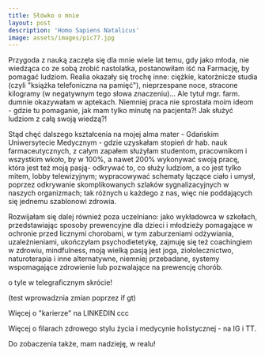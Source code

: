 ```yaml
---
title: Słówko o mnie
layout: post
description: 'Homo Sapiens Natalicus'
image: assets/images/pic77.jpg
---
```


Przygoda z nauką zaczęła się dla mnie wiele lat temu, gdy jako młoda, nie wiedząca co ze sobą zrobić nastolatka, postanowiłam iść na Farmację, by pomagać ludziom. Realia okazały się trochę inne: ciężkie, katorżnicze studia (czyli "książka telefoniczna na pamięć"), nieprzespane noce, stracone kilogramy (w negatywnym tego słowa znaczeniu)... Ale tytuł mgr. farm. dumnie okazywałam w aptekach. Niemniej praca nie sprostała moim ideom - gdzie tu pomaganie, jak mam tylko minutę na pacjenta?! Jak służyć ludziom z całą swoją wiedzą?!

Stąd chęć dalszego kształcenia na mojej alma mater - Gdańskim Uniwersytecie Medycznym - gdzie uzyskałam stopień dr hab. nauk farmaceutycznych, z całym zapałem służyłam studentom, pracownikom i wszystkim wkoło, by w 100%, a nawet 200% wykonywać swoją pracę, która jest też moją pasją- odkrywać to, co służy ludziom, a co jest tylko mitem, lobby telewizyjnym; wypracowywać schematy łączące ciało i umysł, poprzez odkrywanie skomplikowanych szlaków sygnalizacyjnych w naszych organizmach; tak różnych u każdego z nas, więc nie poddających się jednemu szablonowi zdrowia.

Rozwijałam się dalej również poza uczelniano: jako wykładowca w szkołach, przedstawiając sposoby prewencyjne dla dzieci i młodzieży pomagające w ochronie przed licznymi chorobami, w tym zaburzeniami odżywiania, uzależnieniami, ukończyłam psychodietetykę, zajmuję się też coachingiem w zdrowiu, mindfulness, moją wielką pasją jest joga, ziołolecznictwo, naturoterapia i inne alternatywne, niemniej przebadane, systemy wspomagające zdrowienie lub pozwalające na prewencję chorób.

o tyle w telegraficznym skrócie!

(test wprowadznia zmian poprzez if gt)

Więcej o "karierze" na LINKEDIN  ccc

Więcej o filarach zdrowego stylu życia i medycynie holistycznej - na IG i TT.


Do zobaczenia także, mam nadzieję, w realu!



